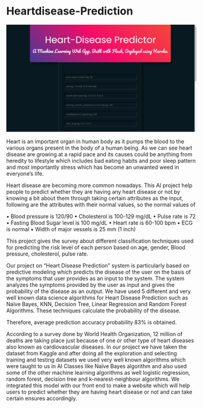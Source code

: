 # Heartdisease-Prediction

![alt text](https://github.com/Divyanshubansaldb/Heartdisease-Prediction/blob/screeshots/Home1.png?raw=true)

Heart is an important organ in human body as it pumps the blood to the various organs present in the body of a human being. As we can see heart disease are growing at a rapid pace and its causes could be anything from heredity to lifestyle which includes bad eating habits and poor sleep pattern and most importantly stress which has become an unwanted weed in everyone’s life.

   Heart disease are becoming more common nowadays. This AI project help people to predict whether they are having any heart disease or not by knowing a bit about them through taking certain attributes as the input, following are the attributes with their normal values, so the normal values of

•	Blood pressure is 120/90
•	Cholesterol is 100-129 mg/dL
•	Pulse rate is 72
•	Fasting Blood Sugar level is 100 mg/dL
•	Heart rate is 60-100 bpm
•	ECG is normal
•	Width of major vessels is 25 mm (1 inch)

This project gives the survey about different classification techniques used for predicting the risk level of each person based on age, gender, Blood pressure, cholesterol, pulse rate.

Our project on “Heart Disease Prediction” system is particularly based on predictive modeling which predicts the disease of the user on the basis of the symptoms that user provides as an input to the system. The system analyzes the symptoms provided by the user as input and gives the probability of the disease as an output. We have used 5 different and very well known data science algorithms for Heart Disease Prediction such as Naïve Bayes, KNN, Decision Tree, Linear Regression and Random Forest Algorithms. These techniques calculate the probability of the disease.

 Therefore, average prediction accuracy probability 83% is obtained.
 

According to a survey done by World Health Organization, 12 million of deaths are taking place just because of one or other type of heart diseases also known as cardiovascular diseases.
In our project we have taken the dataset from Kaggle and after doing all the exploration and selecting training and testing datasets we used very well known algorithms which were taught to us in AI Classes like Naïve Bayes algorithm and also used some of the other machine learning algorithms as well logistic regression, random forest, decision tree and k-nearest-neighbour algorithms.
We integrated this model with our front end to make a website which will help users to predict whether they are having heart disease or not and can take certain ensures accordingly.
